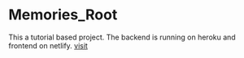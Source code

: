 # Memories_Root
This a tutorial based project.
The backend is running on heroku and frontend on netlify.
[visit](https://memoryroot.netlify.app/)
